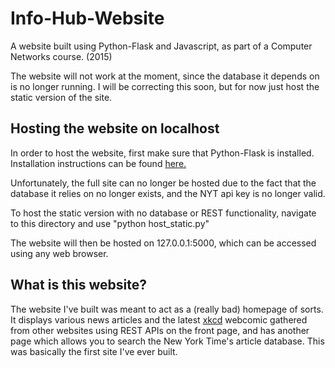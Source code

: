# Info-Hub-Website
A website built using Python-Flask and Javascript, as part of a Computer Networks course. (2015)

The website will not work at the moment, since the database it depends on is no longer running. I will be correcting this soon, but for now just host the static version of the site.


## Hosting the website on localhost

In order to host the website, first make sure that Python-Flask is installed. Installation instructions can be found [here.](http://flask.pocoo.org/)

Unfortunately, the full site can no longer be hosted due to the fact that the database it relies on no longer exists, and the NYT api key is no longer valid.

To host the static version with no database or REST functionality, navigate to this directory and use "python host_static.py"

The website will then be hosted on 127.0.0.1:5000, which can be accessed using any web browser.


## What is this website?

The website I've built was meant to act as a (really bad) homepage of sorts. It displays various news articles and the latest [xkcd](https://xkcd.com/) webcomic gathered from other websites using REST APIs on the front page, and has another page which allows you to search the New York Time's article database. This was basically the first site I've ever built.
